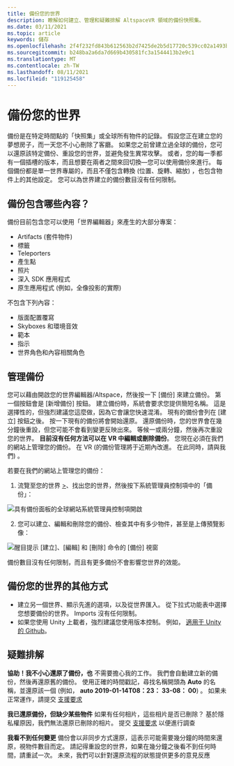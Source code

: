 ```yaml
---
title: 備份您的世界
description: 瞭解如何建立、管理和疑難排解 AltspaceVR 領域的備份快照集。
ms.date: 03/11/2021
ms.topic: article
keywords: 儲存
ms.openlocfilehash: 2f4f232fd843b612563b2d7425de2b5d17720c539cc02a1493bc4b118de4f117
ms.sourcegitcommit: b248ba2a6da7d669b430581fc3a1544413b2e9c1
ms.translationtype: MT
ms.contentlocale: zh-TW
ms.lasthandoff: 08/11/2021
ms.locfileid: "119125458"
---
```

# <a name="backing-up-your-worlds"></a>備份您的世界

備份是在特定時間點的「快照集」或全球所有物件的記錄。 假設您正在建立您的夢想房子，而一天您不小心刪除了客廳。 如果您之前曾建立過全球的備份，您可以還原該特定備份、重設您的世界，並避免發生異常攻擊。 或者，您的每一季都有一個插槽的版本，而且想要在兩者之間來回切換—您可以使用備份來進行。 每個備份都是單一世界專屬的，而且不僅包含轉換 (位置、旋轉、縮放) ，也包含物件上的其他設定。 您可以為世界建立的備份數目沒有任何限制。  

## <a name="whats-included-in-a-backup"></a>備份包含哪些內容？

備份目前包含您可以使用「世界編輯器」來產生的大部分專案：
* Artifacts (套件物件) 
* 標籤
* Teleporters
* 產生點
* 照片
* 深入 SDK 應用程式
* 原生應用程式 (例如，全像投影的實際) 

不包含下列內容：

* 版面配置覆寫
* Skyboxes 和環境音效
* 範本
* 指示
* 世界角色和內容相關角色

## <a name="managing-backups"></a>管理備份

您可以藉由開啟您的世界編輯器/Altspace，然後按一下 [備份] 來建立備份。 第一個按鈕會是 [新增備份] 按鈕。 建立備份時，系統會要求您提供簡短名稱。 這是選擇性的，但強烈建議您這麼做，因為它會讓您快速混淆。 現有的備份會列在 [建立] 按鈕之後。 按一下現有的備份將會開始還原。 還原備份時，您的世界會在幾分鐘後重設，但您可能不會看到變更反映出來。 等候一或兩分鐘，然後再次重設您的世界。 **目前沒有任何方法可以在 VR 中編輯或刪除備份**。 您現在必須在我們的網站上管理您的備份。 在 VR (的備份管理將于近期內改進。 在此同時，請與我們) 。

若要在我們的網站上管理您的備份：

1. 流覽至您的世界 [>](https://account.altvr.com/users/sign_in)、找出您的世界，然後按下系統管理員控制項中的「備份」：

![具有備份面板的全球網站系統管理員控制項開啟](images/world-backup-img-01.png)

2. 您可以建立、編輯和刪除您的備份、檢查其中有多少物件，甚至是上傳預覽影像： 

![醒目提示 [建立]、[編輯] 和 [刪除] 命令的 [備份] 視窗](images/world-backup-img-02.png)

備份數目沒有任何限制，而且有更多備份不會影響您世界的效能。

## <a name="other-ways-to-back-up-your-worlds"></a>備份您的世界的其他方式

* 建立另一個世界、顯示先進的選項，以及從世界匯入。 從下拉式功能表中選擇您想要備份的世界。 Imports 沒有任何限制。
* 如果您使用 Unity 上載者，強烈建議您使用版本控制。 例如， [適用于 Unity 的 Github](https://unity.github.com)。

## <a name="troubleshooting"></a>疑難排解

**協助！我不小心還原了備份，也** 不需要擔心我的工作。 我們會自動建立新的備份，然後再還原舊的備份。 使用正確的時間戳記，尋找名稱開頭為 **Auto** 的名稱，並還原該一個 (例如， **auto 2019-01-14T08：23： 33-08： 00**) 。  如果未正常運作，請提交 [支援要求](https://help.altvr.com/hc/requests/new)

**我已還原備份，但缺少某些物件** 如果有任何相片，這些相片是否已刪除？ 基於隱私權原因，我們無法還原已刪除的相片。 提交 [支援要求](https://help.altvr.com/hc/requests/new) 以便進行調查

**我看不到任何變更** 備份會以非同步方式還原，這表示可能需要幾分鐘的時間來還原，視物件數目而定。 請記得重設您的世界，如果在幾分鐘之後看不到任何時間，請重試一次。 未來，我們可以針對還原流程的狀態提供更多的意見反應